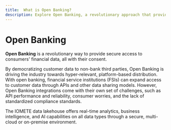```yaml
---
title:  What is Open Banking?
description: Explore Open Banking, a revolutionary approach that provides secure access to consumers' financial data with their consent. Understand how Open Banking democratizes customer data to non-bank third parties, driving the industry towards hyper-relevant, platform-based distribution. Discover how financial service institutions (FSIs) can expand access to customer data through APIs and other data sharing models. Acknowledge the challenges associated with Open Banking integrations, including API performance and reliability, consumer concerns, and the lack of standardized compliance standards. Learn about the IOMETE data lakehouse, offering real-time analytics, business intelligence, and AI capabilities on all data types through a secure, multi-cloud, or on-premise environment.
---
```


# Open Banking

**Open Banking** is a revolutionary way to provide secure access to consumers' financial data, all with their consent.

By democratizing customer data to non-bank third parties, Open Banking is driving the industry towards hyper-relevant, platform-based distribution. With open banking, financial service institutions (FSIs) can expand access to customer data through APIs and other data sharing models. However, Open Banking integrations come with their own set of challenges, such as API performance and reliability, consumer worries, and the lack of standardized compliance standards.

The IOMETE data lakehouse offers real-time analytics, business intelligence, and AI capabilities on all data types through a secure, multi-cloud or on-premise environment.
